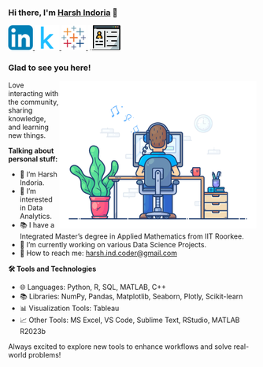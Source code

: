 ### Hi there, I'm <a href="https://www.datascienceportfol.io/harshindoria" target="_blank" title="Harsh Indoria">Harsh Indoria</a> 👋

<a href="https://www.linkedin.com/in/harsh-indoria/" target="_blank">
  <img src="images/linkedin.png" alt="Harsh Indoria's LinkedIn Profile" style="width: 50px; height: 50px; object-fit: cover;">
</a>
<a href="https://www.kaggle.com/harshindoria" target="_blank">
  <img src="images/kaggle.png" alt="Harsh Indoria's Kaggle Profile" style="width: 50px; height: 50px; object-fit: cover;">
</a>
<a href="https://public.tableau.com/app/profile/harsh.indoria" target="_blank">
  <img src="images/tableau.png" alt="Harsh Indoria's Tableau Profile" style="width: 50px; height: 50px; object-fit: cover;">
</a>
<a href="https://www.datascienceportfol.io/harshindoria" target="_blank">
  <img src="images/pfweb.webp" alt="Harsh Indoria's Portfolio" style="width: 70px; height: 50px; object-fit: cover;">
</a>

</br>

### Glad to see you here!

<img align="right" alt="Harsh Indoria" src="images/coding.gif" width="400" />

Love interacting with the community, sharing knowledge, and learning new things.

**Talking about personal stuff:**

- 👨 I’m Harsh Indoria.
- 👀 I’m interested in Data Analytics.
- 📚 I have a Integrated Master’s degree in Applied Mathematics from IIT Roorkee.
- 🌱 I’m currently working on various Data Science Projects.
- 📧 How to reach me: harsh.ind.coder@gmail.com

**🛠️ Tools and Technologies**

- 🌐 Languages: Python, R, SQL, MATLAB, C++
- 📚 Libraries: NumPy, Pandas, Matplotlib, Seaborn, Plotly, Scikit-learn
- 📊 Visualization Tools: Tableau
- 📈 Other Tools: MS Excel, VS Code, Sublime Text, RStudio, MATLAB R2023b
  
Always excited to explore new tools to enhance workflows and solve real-world problems!
<!---
harshindcoder/harshindcoder is a ✨ special ✨ repository because its `README.md` (this file) appears on your GitHub profile.
You can click the Preview link to take a look at your changes.
--->
